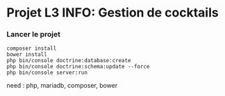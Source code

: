 # Projet L3 INFO: Gestion de cocktails

### Lancer le projet

````
composer install
bower install
php bin/console doctrine:database:create
php bin/console doctrine:schema:update --force
php bin/console server:run
````

need : php, mariadb, composer, bower